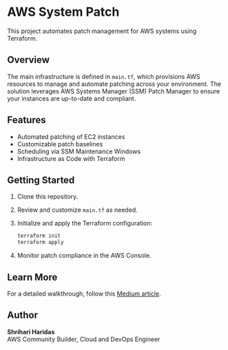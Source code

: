 # AWS System Patch

This project automates patch management for AWS systems using Terraform.

## Overview

The main infrastructure is defined in `main.tf`, which provisions AWS resources to manage and automate patching across your environment. The solution leverages AWS Systems Manager (SSM) Patch Manager to ensure your instances are up-to-date and compliant.

## Features

- Automated patching of EC2 instances
- Customizable patch baselines
- Scheduling via SSM Maintenance Windows
- Infrastructure as Code with Terraform

## Getting Started

1. Clone this repository.
2. Review and customize `main.tf` as needed.
3. Initialize and apply the Terraform configuration:

    ```sh
    terraform init
    terraform apply
    ```

4. Monitor patch compliance in the AWS Console.

## Learn More

For a detailed walkthrough, follow this [Medium article](https://medium.com/).

## Author

**Shrihari Haridas**  
AWS Community Builder, Cloud and DevOps Engineer
